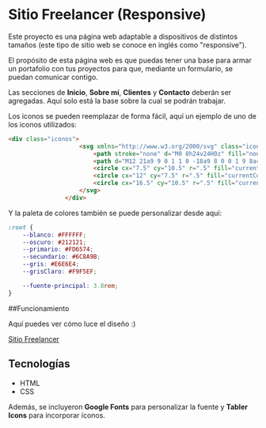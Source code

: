 # Sitio Freelancer (Responsive)

Este proyecto es una página web adaptable a dispositivos de distintos tamaños (este tipo de sitio web se conoce en inglés como "responsive").

El propósito de esta página web es que puedas tener una base para armar un portafolio con tus proyectos para que, mediante un formulario, se puedan comunicar contigo.

Las secciones de **Inicio**, **Sobre mí**, **Clientes** y **Contacto** deberán ser agregadas. Aquí solo está la base sobre la cual se podrán trabajar. 

Los iconos se pueden reemplazar de forma fácil, aquí un ejemplo de uno de los iconos utilizados:

```html
<div class="iconos">
                    <svg xmlns="http://www.w3.org/2000/svg" class="icon icon-tabler icon-tabler-palette" width="40" height="40" viewBox="0 0 24 24" stroke-width="1.5" stroke="#000000" fill="none" stroke-linecap="round" stroke-linejoin="round">
                        <path stroke="none" d="M0 0h24v24H0z" fill="none"/>
                        <path d="M12 21a9 9 0 1 1 0 -18a9 8 0 0 1 9 8a4.5 4 0 0 1 -4.5 4h-2.5a2 2 0 0 0 -1 3.75a1.3 1.3 0 0 1 -1 2.25" />
                        <circle cx="7.5" cy="10.5" r=".5" fill="currentColor" />
                        <circle cx="12" cy="7.5" r=".5" fill="currentColor" />
                        <circle cx="16.5" cy="10.5" r=".5" fill="currentColor" />
                    </svg>
                </div>
```
Y la paleta de colores también se puede personalizar desde aquí:

```css
:root {
    --blanco: #FFFFFF;
    --oscuro: #212121;
    --primario: #FD6574;
    --secundario: #6C8A9B;
    --gris: #E6E6E4;
    --grisClaro: #F9F5EF;

    --fuente-principal: 3.8rem;
}
```

##Funcionamiento

Aquí puedes ver cómo luce el diseño :)

[Sitio Freelancer](https://neon-kleicha-13e7a5.netlify.app/)

## Tecnologías
- HTML
- CSS

Además, se incluyeron **Google Fonts** para personalizar la fuente y **Tabler Icons** para incorporar íconos.
